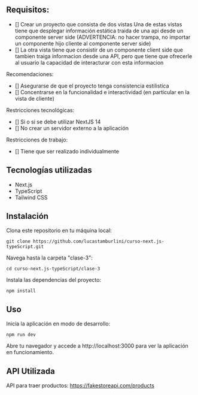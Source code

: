 ## Requisitos:

- [] Crear un proyecto que consista de dos vistas
  Una de estas vistas tiene que desplegar información estática traida de una api desde un componente server side (ADVERTENCIA: no hacer trampa, no importar un componente hijo cliente al componente server side)
- [] La otra vista tiene que consistir de un componente client side que tambien traiga informacion desde una API, pero que tiene que ofrecerle al usuario la capacidad de interacturar con esta informacion

Recomendaciones:

- [] Asegurarse de que el proyecto tenga consistencia estilistica
- [] Concentrarse en la funcionalidad e interactividad (en particular en la vista de cliente)

Restricciones tecnológicas:

- [] Si o si se debe utilizar NextJS 14
- [] No crear un servidor externo a la aplicación

Restricciones de trabajo:

- [] Tiene que ser realizado individualmente

## Tecnologías utilizadas

- Next.js
- TypeScript
- Tailwind CSS

## Instalación

Clona este repositorio en tu máquina local:

```
git clone https://github.com/lucastamburlini/curso-next.js-typeScript.git
```

Navega hasta la carpeta "clase-3":

```
cd curso-next.js-typeScript/clase-3
```

Instala las dependencias del proyecto:

```
npm install
```

## Uso

Inicia la aplicación en modo de desarrollo:

```
npm run dev
```

Abre tu navegador y accede a http://localhost:3000 para ver la aplicación en funcionamiento.

## API Utilizada

API para traer productos: https://fakestoreapi.com/products
